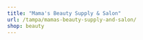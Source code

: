 ```yaml
---
title: "Mama's Beauty Supply & Salon"
url: /tampa/mamas-beauty-supply-and-salon/
shop: beauty
---
```

